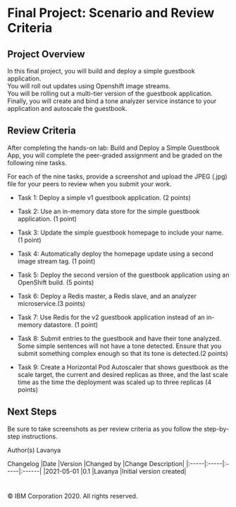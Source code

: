 # Final Project: Scenario and Review Criteria
## Project Overview
In this final project, you will build and deploy a simple guestbook application.  
You will roll out updates using Openshift image streams.   
You will be rolling out a multi-tier version of the guestbook application.   
Finally, you will create and bind a tone analyzer service instance to your application and autoscale the guestbook.  

## Review Criteria
After completing the hands-on lab: Build and Deploy a Simple Guestbook App, you will complete the peer-graded assignment and be graded on the following nine tasks.

For each of the nine tasks, provide a screenshot and upload the JPEG (.jpg) file for your peers to review when you submit your work.

* Task 1: Deploy a simple v1 guestbook application. (2 points)

* Task 2: Use an in-memory data store for the simple guestbook application. (1 point)

* Task 3: Update the simple guestbook homepage to include your name. (1 point)

* Task 4: Automatically deploy the homepage update using a second image stream tag. (1 point)

* Task 5: Deploy the second version of the guestbook application using an OpenShift build. (5 points)

* Task 6: Deploy a Redis master, a Redis slave, and an analyzer microservice.(3 points)

* Task 7: Use Redis for the v2 guestbook application instead of an in-memory datastore. (1 point)

* Task 8: Submit entries to the guestbook and have their tone analyzed. Some simple sentences will not have a tone detected. Ensure that you submit something complex enough so that its tone is detected.(2 points)

* Task 9: Create a Horizontal Pod Autoscaler that shows guestbook as the scale target, the current and desired replicas as three, and the last scale time as the time the deployment was scaled up to three replicas (4 points)

## Next Steps
Be sure to take screenshots as per review criteria as you follow the step-by-step instructions.

Author(s)
Lavanya

Changelog
|Date	|Version	|Changed by	|Change Description|
|:-----|:-----|:-----|:------|
|2021-05-01	|0.1	|Lavanya	|Initial version created|
#
© IBM Corporation 2020. All rights reserved.
